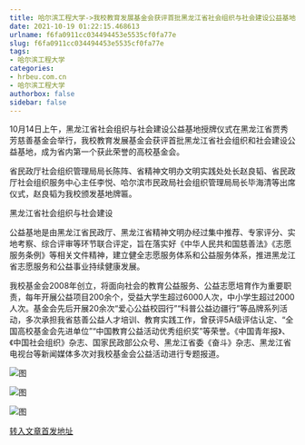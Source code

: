 ```yaml
---
title: 哈尔滨工程大学->我校教育发展基金会获评首批黑龙江省社会组织与社会建设公益基地 | hrbeu.com.cn
date: 2021-10-19 01:22:15.468613
urlname: f6fa0911cc034494453e5535cf0fa77e
slug: f6fa0911cc034494453e5535cf0fa77e
tags: 
- 哈尔滨工程大学
categories:
- hrbeu.com.cn
- 哈尔滨工程大学
authorbox: false
sidebar: false
---
```

10月14日上午，黑龙江省社会组织与社会建设公益基地授牌仪式在黑龙江省贾秀芳慈善基金会举行，我校教育发展基金会获评首批黑龙江省社会组织和社会建设公益基地，成为省内第一个获此荣誉的高校基金会。

省民政厅社会组织管理局局长陈阵、省精神文明办文明实践处处长赵良韬、省民政厅社会组织服务中心主任李悦、哈尔滨市民政局社会组织管理局局长毕海清等出席仪式，赵良韬为我校颁发基地牌匾。

黑龙江省社会组织与社会建设
<!--more-->
公益基地是由黑龙江省民政厅、黑龙江省精神文明办经过集中推荐、专家评分、实地考察、综合评审等环节联合评定，旨在落实好《中华人民共和国慈善法》《志愿服务条例》等相关文件精神，建立健全志愿服务体系和公益服务体系，推进黑龙江省志愿服务和公益事业持续健康发展。

我校基金会2008年创立，将面向社会的教育公益服务、公益志愿培育作为重要职责，每年开展公益项目200余个，受益大学生超过6000人次，中小学生超过2000人次。基金会先后开展20余次“爱心公益校园行”“科普公益边疆行”等品牌系列活动，多次承担我省慈善公益人才培训、教育实践工作，曾获评5A级评估认定、“全国高校基金会先进单位”“中国教育公益活动优秀组织奖”等荣誉。《中国青年报》、《中国社会组织》杂志、国家民政部公众号、黑龙江省委《奋斗》杂志、黑龙江省电视台等新闻媒体多次对我校基金会公益活动进行专题报道。

![图](http://gongxue.cn/__local/0/43/DB/4EA314FABA187D6D5DA68E893D1_19928562_1B5A7.jpg)

![图](http://gongxue.cn/__local/C/DE/5B/BE951D74295272B93C01FD9C212_E3A0E71E_11D1A.jpg)

![图](http://gongxue.cn/__local/2/CD/F8/0FC1CEBC8E5C01DD00A6DBA1B23_71C94A58_17F45.jpg)

[转入文章首发地址](http://gongxue.cn/info/1141/68210.htm)